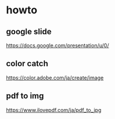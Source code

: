 # howto
## google slide
https://docs.google.com/presentation/u/0/
## color catch
https://color.adobe.com/ja/create/image
## pdf to img
https://www.ilovepdf.com/ja/pdf_to_jpg
